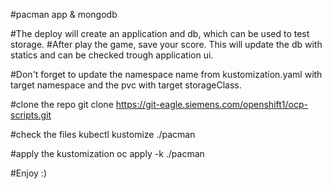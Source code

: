 #pacman app & mongodb

#The deploy will create an application and db, which can be used to test storage.
#After play the game, save your score. This will update the db with statics and can be checked trough application ui.

#Don't forget to update the namespace name from kustomization.yaml with target namespace and the pvc with target storageClass.

#clone the repo
git clone https://git-eagle.siemens.com/openshift1/ocp-scripts.git

#check the files
kubectl kustomize ./pacman

#apply the kustomization
oc apply -k ./pacman

#Enjoy :)
